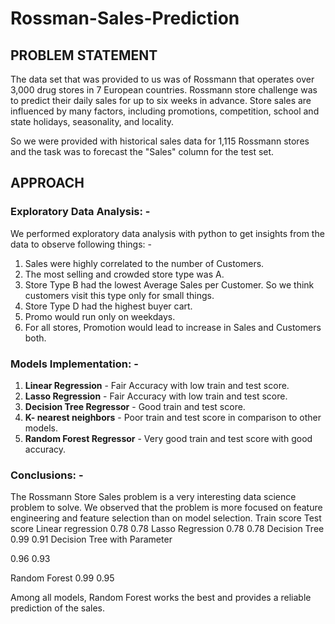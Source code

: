 # Rossman-Sales-Prediction

## PROBLEM STATEMENT

The data set that was provided to us was of Rossmann that operates over
3,000 drug stores in 7 European countries. Rossmann store challenge was to
predict their daily sales for up to six weeks in advance. Store sales are
influenced by many factors, including promotions, competition, school and
state holidays, seasonality, and locality.

So we were provided with historical sales data for 1,115 Rossmann stores and
the task was to forecast the "Sales" column for the test set.

## APPROACH

### Exploratory Data Analysis: -

We performed exploratory data analysis with python to get insights from the data to
observe following things: -

  1. Sales were highly correlated to the number of Customers.
  2. The most selling and crowded store type was A.
  3. Store Type B had the lowest Average Sales per Customer. So we think
  customers visit this type only for small things.
  4. Store Type D had the highest buyer cart.
  5. Promo would run only on weekdays.
  6. For all stores, Promotion would lead to increase in Sales and Customers
  both.

### Models Implementation: -
  1. **Linear Regression** - Fair Accuracy with low train and test score.
  2. **Lasso Regression** - Fair Accuracy with low train and test score.
  3. **Decision Tree Regressor** - Good train and test score.
  4. **K- nearest neighbors** - Poor train and test score in comparison to other models.
  5. **Random Forest Regressor** - Very good train and test score with good accuracy.
  
### Conclusions: -
The Rossmann Store Sales problem is a very interesting data science problem
to solve. We observed that the problem is more focused on feature
engineering and feature selection than on model selection.
Train score Test score
Linear regression 0.78 0.78
Lasso Regression 0.78 0.78
Decision Tree 0.99 0.91
Decision Tree with
Parameter

0.96 0.93

Random Forest 0.99 0.95

Among all models, Random Forest works the best and provides a reliable
prediction of the sales.

